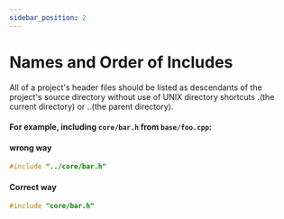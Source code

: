 ```yaml
---
sidebar_position: 2
---
```


# Names and Order of Includes

All of a project's header files should be listed as descendants of the project's source directory
without use of UNIX directory shortcuts .(the current directory) or ..(the parent directory).

#### For example, including `core/bar.h` from `base/foo.cpp`:

#### wrong way

```cpp
#include "../core/bar.h"
```

#### Correct way

```cpp
#include "core/bar.h"
```
